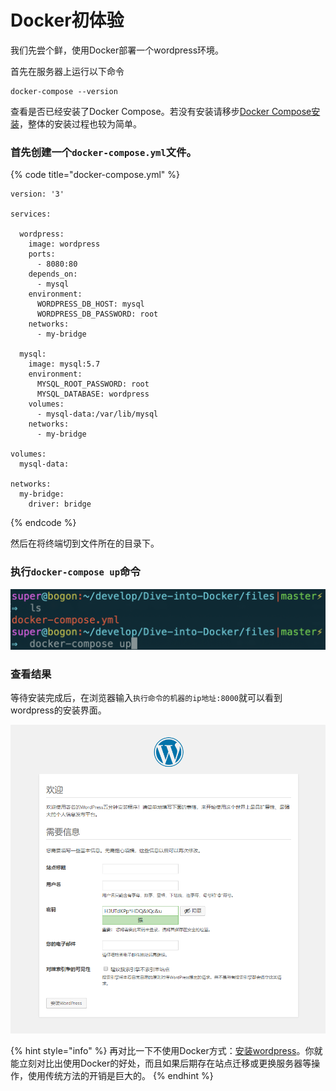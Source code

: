 # Docker初体验

我们先尝个鲜，使用Docker部署一个wordpress环境。

首先在服务器上运行以下命令

```text
docker-compose --version
```

查看是否已经安装了Docker Compose。若没有安装请移步[Docker Compose安装](docker-duo-rong-qi-bu-shu/docker-compose-an-zhuang.md)，整体的安装过程也较为简单。

### 首先创建一个`docker-compose.yml`文件。

{% code title="docker-compose.yml" %}
```text
version: '3'
​
services:
​
  wordpress:
    image: wordpress
    ports:
      - 8080:80
    depends_on:
      - mysql
    environment:
      WORDPRESS_DB_HOST: mysql
      WORDPRESS_DB_PASSWORD: root
    networks:
      - my-bridge
​
  mysql:
    image: mysql:5.7
    environment:
      MYSQL_ROOT_PASSWORD: root
      MYSQL_DATABASE: wordpress
    volumes:
      - mysql-data:/var/lib/mysql
    networks:
      - my-bridge
​
volumes:
  mysql-data:
​
networks:
  my-bridge:
    driver: bridge
```
{% endcode %}

然后在将终端切到文件所在的目录下。

### 执行`docker-compose up`命令

![](.gitbook/assets/docker-compose-up.png)

### 查看结果

等待安装完成后，在浏览器输入`执行命令的机器的ip地址:8000`就可以看到wordpress的安装界面。

![](.gitbook/assets/wordpress.png)

{% hint style="info" %}
再对比一下不使用Docker方式：[安装wordpress](https://codex.wordpress.org/zh-cn:%E5%AE%89%E8%A3%85_WordPress)。你就能立刻对比出使用Docker的好处，而且如果后期存在站点迁移或更换服务器等操作，使用传统方法的开销是巨大的。
{% endhint %}


